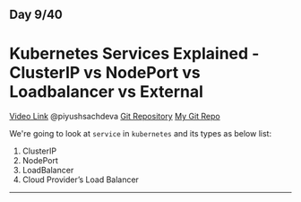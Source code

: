 ## Day 9/40
# Kubernetes Services Explained - ClusterIP vs NodePort vs Loadbalancer vs External
[Video Link](https://www.youtube.com/watch?v=tHAQWLKMTB0)
@piyushsachdeva 
[Git Repository](https://github.com/piyushsachdeva/CKA-2024/)
[My Git Repo](https://github.com/sina14/40daysofkubernetes)


We're going to look at `service` in `kubernetes` and its types as below list:
1. ClusterIP
2. NodePort
3. LoadBalancer
4. Cloud Provider’s Load Balancer

---
